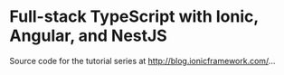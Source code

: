 # Full-stack TypeScript with Ionic, Angular, and NestJS

Source code for the tutorial series at http://blog.ionicframework.com/...

